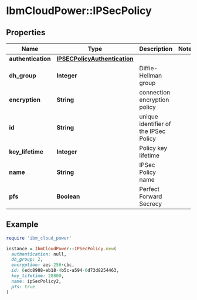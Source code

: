 # IbmCloudPower::IPSecPolicy

## Properties

| Name | Type | Description | Notes |
| ---- | ---- | ----------- | ----- |
| **authentication** | [**IPSECPolicyAuthentication**](IPSECPolicyAuthentication.md) |  |  |
| **dh_group** | **Integer** | Diffie-Hellman group |  |
| **encryption** | **String** | connection encryption policy |  |
| **id** | **String** | unique identifier of the IPSec Policy |  |
| **key_lifetime** | **Integer** | Policy key lifetime |  |
| **name** | **String** | IPSec Policy name |  |
| **pfs** | **Boolean** | Perfect Forward Secrecy |  |

## Example

```ruby
require 'ibm_cloud_power'

instance = IbmCloudPower::IPSecPolicy.new(
  authentication: null,
  dh_group: 2,
  encryption: aes-256-cbc,
  id: 6edc8988-eb18-4b5c-a594-0d73d8254463,
  key_lifetime: 28800,
  name: ipSecPolicy2,
  pfs: true
)
```

